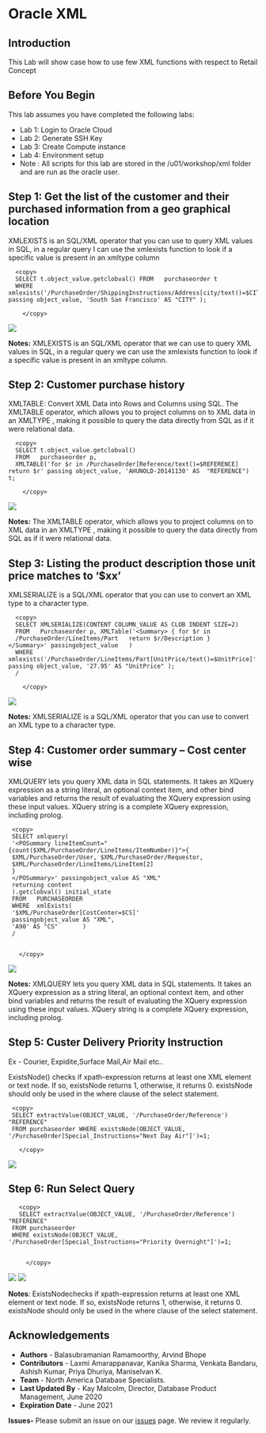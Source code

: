 # Oracle XML  

## Introduction

This Lab will show case how to use few XML functions with respect to Retail Concept

## Before You Begin

This lab assumes you have completed the following labs:
- Lab 1:  Login to Oracle Cloud
- Lab 2:  Generate SSH Key
- Lab 3:  Create Compute instance 
- Lab 4:  Environment setup
- Note :  All scripts for this lab are stored in the /u01/workshop/xml folder and are run as the oracle user. 
  
 
## Step 1:	Get the list of the customer and their purchased information from a geo graphical location 
    
  XMLEXISTS is an SQL/XML operator that you can use to query XML values in SQL, in a regular query I can use the xmlexists function to look if a specific value is present in an xmltype column
    
  ````
    <copy>
    SELECT t.object_value.getclobval() FROM   purchaseorder t
    WHERE xmlexists('/PurchaseOrder/ShippingInstructions/Address[city/text()=$CITY]' passing object_value, 'South San Francisco' AS "CITY" );

      </copy>
   ````
 
   ![](./images/xml_m6.PNG " ")

  **Notes:** XMLEXISTS is an SQL/XML operator that we can use to query XML values in SQL, in a regular query we can use the xmlexists function to look if a specific value is present in an xmltype column.

## Step 2: Customer purchase history  
    
  XMLTABLE: Convert XML Data into Rows and Columns using SQL. The XMLTABLE operator, which allows you to project columns on to XML data in an XMLTYPE , making it possible to query the data directly from SQL as if it were relational data.

  ````
    <copy>
    SELECT t.object_value.getclobval()
    FROM   purchaseorder p,
    XMLTABLE('for $r in /PurchaseOrder[Reference/text()=$REFERENCE] return $r' passing object_value, 'AHUNOLD-20141130' AS  "REFERENCE") t;  

      </copy>
   ````
  
   ![](./images/xml_m7.PNG " ")

  **Notes:** The XMLTABLE operator, which allows you to project columns on to XML data in an XMLTYPE , making it possible to query the data directly from SQL as if it were relational data.
   

## Step 3: Listing the product description those unit price matches to ‘$xx’
    

 XMLSERIALIZE is a SQL/XML operator that you can use to convert an XML type to a character type.

  ````
    <copy>
    SELECT XMLSERIALIZE(CONTENT COLUMN_VALUE AS CLOB INDENT SIZE=2) 
    FROM   Purchaseorder p, XMLTable('<Summary> { for $r in 
    /PurchaseOrder/LineItems/Part   return $r/Description }    </Summary>' passingobject_value   )
    WHERE  xmlexists('/PurchaseOrder/LineItems/Part[UnitPrice/text()=$UnitPrice]' passing object_value, '27.95' AS "UnitPrice" ); 
    /

      </copy>
  ````
  
  ![](./images/xml_m8.PNG " ")
    
   **Notes:** XMLSERIALIZE is a SQL/XML operator that you can use to convert an XML type to a character type.

## Step 4: Customer order summary – Cost center wise 
    
  XMLQUERY lets you query XML data in SQL statements. It takes an XQuery expression as a string literal, an optional context item, and other bind variables and returns the result of evaluating the XQuery expression using these input values. XQuery string is a complete XQuery expression, including prolog.

   ````
    <copy>
    SELECT xmlquery(
    '<POSummary lineItemCount="{count($XML/PurchaseOrder/LineItems/ItemNumber)}">{
    $XML/PurchaseOrder/User, $XML/PurchaseOrder/Requestor,
    $XML/PurchaseOrder/LineItems/LineItem[2]
    }
    </POSummary>' passingobject_value AS "XML"
    returning content 
    ).getclobval() initial_state
    FROM   PURCHASEORDER
    WHERE  xmlExists(
    '$XML/PurchaseOrder[CostCenter=$CS]'
    passingobject_value AS "XML",
    'A90' AS "CS"       )
    /


      </copy>
  ````
  
  ![](./images/xml_m9.PNG " ")

  **Notes:** XMLQUERY lets you query XML data in SQL statements. It takes an XQuery expression as a string literal, an optional context item, and other bind variables and returns the result of evaluating the XQuery expression using these input values. XQuery string is a complete XQuery expression, including prolog.
        
## Step 5: Custer Delivery Priority Instruction  
    
  Ex - Courier, Expidite,Surface Mail,Air Mail etc..

   ExistsNode() checks if xpath-expression returns at least one XML element or text node. If so, existsNode returns 1, otherwise, it returns 0. existsNode should only be used in the where clause of the select statement.


   ````
    <copy>
    SELECT extractValue(OBJECT_VALUE, '/PurchaseOrder/Reference') "REFERENCE"
    FROM purchaseorder WHERE existsNode(OBJECT_VALUE, '/PurchaseOrder[Special_Instructions="Next Day Air"]')=1;

      </copy>
   ````
  
 
  ![](./images/xml_m10_a.PNG " ")

## Step 6: Run Select Query
    
    
 ````
    <copy>
    SELECT extractValue(OBJECT_VALUE, '/PurchaseOrder/Reference') "REFERENCE"
  FROM purchaseorder
  WHERE existsNode(OBJECT_VALUE, '/PurchaseOrder[Special_Instructions="Priority Overnight"]')=1;


      </copy>
  ````
  
  ![](./images/xml_m10_b.PNG " ")
  ![](./images/xml_m10_c.PNG " ")
   
  **Notes**: ExistsNodechecks if xpath-expression returns at least one XML element or text node. If so, existsNode returns 1, otherwise, it returns 0. existsNode should only be used in the where clause of the select statement.


## Acknowledgements

- **Authors** - Balasubramanian Ramamoorthy, Arvind Bhope
- **Contributors** - Laxmi Amarappanavar, Kanika Sharma, Venkata Bandaru, Ashish Kumar, Priya Dhuriya, Maniselvan K.
- **Team** - North America Database Specialists.
- **Last Updated By** - Kay Malcolm, Director, Database Product Management, June 2020
- **Expiration Date** - June 2021   

**Issues-**
Please submit an issue on our [issues](https://github.com/oracle/learning-library/issues) page. We review it regularly.
  

